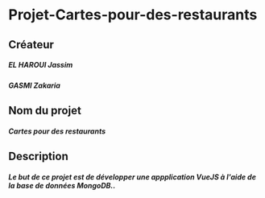 # Projet-Cartes-pour-des-restaurants

## Créateur

  ##### EL HAROUI Jassim
  ##### GASMI Zakaria
  
  ## Nom du projet

  ##### Cartes pour des restaurants

## Description

##### Le but de ce projet est de développer une appplication VueJS à l'aide de la base de données MongoDB.. 

